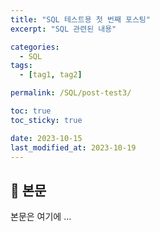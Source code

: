 ```yaml
---
title: "SQL 테스트용 첫 번째 포스팅"
excerpt: "SQL 관련된 내용"

categories:
  - SQL
tags:
  - [tag1, tag2]

permalink: /SQL/post-test3/

toc: true
toc_sticky: true

date: 2023-10-15
last_modified_at: 2023-10-19
---
```


## 🦥 본문

본문은 여기에 ...
